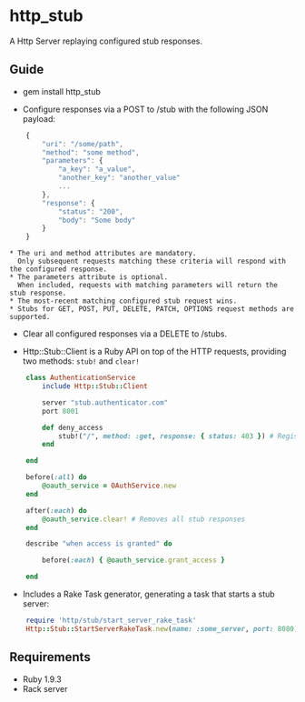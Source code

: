 http_stub
=========

A Http Server replaying configured stub responses.

Guide
-----

* gem install http_stub

* Configure responses via a POST to /stub with the following JSON payload:

```javascript
    {
        "uri": "/some/path",
        "method": "some method",
        "parameters": {
            "a_key": "a_value",
            "another_key": "another_value"
            ...
        },
        "response": {
            "status": "200",
            "body": "Some body"
        }
    }
```

    * The uri and method attributes are mandatory.
      Only subsequent requests matching these criteria will respond with the configured response.
    * The parameters attribute is optional.
      When included, requests with matching parameters will return the stub response.
    * The most-recent matching configured stub request wins.
    * Stubs for GET, POST, PUT, DELETE, PATCH, OPTIONS request methods are supported.

* Clear all configured responses via a DELETE to /stubs.

* Http::Stub::Client is a Ruby API on top of the HTTP requests, providing two methods: ```stub!``` and ```clear!```

```ruby
    class AuthenticationService
        include Http::Stub::Client

        server "stub.authenticator.com"
        port 8001

        def deny_access
            stub!("/", method: :get, response: { status: 403 }) # Registers a stub response
        end

    end
```

```ruby
    before(:all) do
        @oauth_service = OAuthService.new
    end

    after(:each) do
        @oauth_service.clear! # Removes all stub responses
    end

    describe "when access is granted" do

        before(:each) { @oauth_service.grant_access }

    end
```

* Includes a Rake Task generator, generating a task that starts a stub server:

```ruby
    require 'http/stub/start_server_rake_task'
    Http::Stub::StartServerRakeTask.new(name: :some_server, port: 8080) # Generates start_some_server task
```

Requirements
------------

* Ruby 1.9.3
* Rack server
